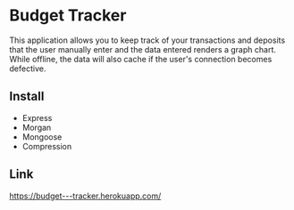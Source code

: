 # Budget Tracker
This application allows you to keep track of your transactions and deposits that the user manually enter and the data entered renders a graph chart. While offline, the data will also cache if the user's connection becomes defective. 

## Install
* Express
* Morgan
* Mongoose
* Compression 

## Link 
https://budget---tracker.herokuapp.com/
